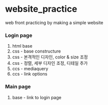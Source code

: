 # website_practice
web front practicing by making a simple website


### Login page

1. html base
2. css - base constructure
3. css - 본격적인 디자인, color & size 조정
4. css - 정렬, 세부 디자인 조정, 디테일 추가
5. ccs - mediaquery
6. ccs - link options

### Main page

1. base - link to login page
